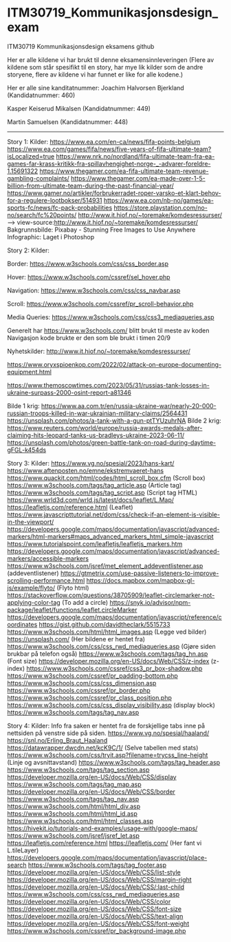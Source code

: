 # ITM30719_Kommunikasjonsdesign_exam
ITM30719 Kommunikasjonsdesign eksamens github

Her er alle kildene vi har brukt til denne eksamensinnleveringen (Flere av kildene som står spesifikt til en story, har mye lik kilder som de andre storyene, flere av kildene vi har funnet er like for alle kodene.)

Her er alle sine kanditatnummer:
Joachim Halvorsen Bjerkland (Kandidatnummer: 460)

Kasper Keiserud Mikalsen (Kandidatnummer: 449)

Martin Samuelsen (Kandidatnummer: 448)

--------------------------------------------------------------------------------------------------------------------------------------------------------------------------------------------------------------------------------

Story 1:
Kilder:
https://www.ea.com/en-ca/news/fifa-points-belgium
https://www.ea.com/games/fifa/news/five-years-of-fifa-ultimate-team?isLocalized=true
https://www.nrk.no/nordland/fifa-ultimate-team-fra-ea-games-far-krass-kritikk-fra-spillavhengighet-norge-_-advarer-foreldre-1.15691322
https://www.thegamer.com/ea-fifa-ultimate-team-revenue-gambling-complaints/
https://www.thegamer.com/ea-made-over-1-5-billion-from-ultimate-team-during-the-past-financial-year/
https://www.gamer.no/artikler/forbrukerradet-roper-varsko-et-klart-behov-for-a-regulere-lootbokser/514931
https://www.ea.com/nb-no/games/ea-sports-fc/news/fc-pack-probabilities
https://store.playstation.com/no-no/search/fc%20points/
http://www.it.hiof.no/~toremake/komdesressurser/ --> view-source:http://www.it.hiof.no/~toremake/komdesressurser/
Bakgrunnsbilde: Pixabay - Stunning Free Images to Use Anywhere
Infographic: Laget i Photoshop

Story 2:
Kilder:

Border:
https://www.w3schools.com/css/css_border.asp

Hover:
https://www.w3schools.com/cssref/sel_hover.php

Navigation:
https://www.w3schools.com/css/css_navbar.asp

Scroll:
https://www.w3schools.com/cssref/pr_scroll-behavior.php

Media Queries:
https://www.w3schools.com/css/css3_mediaqueries.asp

Generelt har https://www.w3schools.com/ blitt brukt til meste av koden
Navigasjon kode brukte er den som ble brukt i timen 20/9

Nyhetskilder:
http://www.it.hiof.no/~toremake/komdesressurser/

https://www.oryxspioenkop.com/2022/02/attack-on-europe-documenting-equipment.html

https://www.themoscowtimes.com/2023/05/31/russias-tank-losses-in-ukraine-surpass-2000-osint-report-a81346

Bilde 1 krig:
https://www.aa.com.tr/en/russia-ukraine-war/nearly-20-000-russian-troops-killed-in-war-ukrainian-military-claims/2564431 https://unsplash.com/photos/a-tank-with-a-gun-ptTYUzuhrNA
Bilde 2 krig:
https://www.reuters.com/world/europe/russia-awards-medals-after-claiming-hits-leopard-tanks-us-bradleys-ukraine-2023-06-11/
https://unsplash.com/photos/green-battle-tank-on-road-during-daytime-gFGL-k454ds

Story 3:
Kilder:
https://www.vg.no/spesial/2023/hans-kart/
https://www.aftenposten.no/emne/ekstremvaeret-hans
https://www.quackit.com/html/codes/html_scroll_box.cfm (Scroll box)
https://www.w3schools.com/tags/tag_article.asp (Article tag)
https://www.w3schools.com/tags/tag_script.asp (Script tag HTML)
https://www.wrld3d.com/wrld.js/latest/docs/leaflet/L.Map/
https://leafletjs.com/reference.html (Leaflet)
https://www.javascripttutorial.net/dom/css/check-if-an-element-is-visible-in-the-viewport/
https://developers.google.com/maps/documentation/javascript/advanced-markers/html-markers#maps_advanced_markers_html_simple-javascript
https://www.tutorialspoint.com/leafletjs/leafletjs_markers.htm
https://developers.google.com/maps/documentation/javascript/advanced-markers/accessible-markers
https://www.w3schools.com/jsref/met_element_addeventlistener.asp (addeventlistener)
https://gtmetrix.com/use-passive-listeners-to-improve-scrolling-performance.html
https://docs.mapbox.com/mapbox-gl-js/example/flyto/ (Flyto html)
https://stackoverflow.com/questions/38705909/leaflet-circlemarker-not-applying-color-tag (To add a circle)
https://snyk.io/advisor/npm-package/leaflet/functions/leaflet.circleMarker
https://developers.google.com/maps/documentation/javascript/reference/coordinates
https://gist.github.com/davidtheclark/5515733
https://www.w3schools.com/html/html_images.asp (Legge ved bilder)
https://unsplash.com/ (Her bildene er hentet fra)
https://www.w3schools.com/css/css_rwd_mediaqueries.asp (Gjøre siden brukbar på telefon også)
https://www.w3schools.com/tags/tag_hn.asp (Font size)
https://developer.mozilla.org/en-US/docs/Web/CSS/z-index (z-index)
https://www.w3schools.com/cssref/css3_pr_box-shadow.php
https://www.w3schools.com/cssref/pr_padding-bottom.php
https://www.w3schools.com/css/css_dimension.asp
https://www.w3schools.com/cssref/pr_border.php
https://www.w3schools.com/cssref/pr_class_position.php
https://www.w3schools.com/css/css_display_visibility.asp (display block)
https://www.w3schools.com/tags/tag_nav.asp


Story 4:
Kilder:
Info fra saken er hentet fra de forskjellige tabs inne på nettsiden på venstre side på siden.
https://www.vg.no/spesial/haaland/
https://snl.no/Erling_Braut_Haaland
https://datawrapper.dwcdn.net/kcK9C/1/ (Selve tabellen med stats)
https://www.w3schools.com/css/tryit.asp?filename=trycss_line-height (Linje og avsnittavstand)
https://www.w3schools.com/tags/tag_header.asp
https://www.w3schools.com/tags/tag_section.asp
https://developer.mozilla.org/en-US/docs/Web/CSS/display
https://www.w3schools.com/tags/tag_map.asp
https://developer.mozilla.org/en-US/docs/Web/CSS/border
https://www.w3schools.com/tags/tag_nav.asp
https://www.w3schools.com/html/html_div.asp
https://www.w3schools.com/html/html_id.asp
https://www.w3schools.com/html/html_classes.asp
https://hivekit.io/tutorials-and-examples/usage-with/google-maps/
https://www.w3schools.com/jsref/jsref_let.asp
https://leafletjs.com/reference.html
https://leafletjs.com/ (Her fant vi L.tileLayer)
https://developers.google.com/maps/documentation/javascript/place-search
https://www.w3schools.com/tags/tag_footer.asp
https://developer.mozilla.org/en-US/docs/Web/CSS/list-style
https://developer.mozilla.org/en-US/docs/Web/CSS/margin-right
https://developer.mozilla.org/en-US/docs/Web/CSS/:last-child
https://www.w3schools.com/css/css_rwd_mediaqueries.asp
https://developer.mozilla.org/en-US/docs/Web/CSS/color
https://developer.mozilla.org/en-US/docs/Web/CSS/font-size
https://developer.mozilla.org/en-US/docs/Web/CSS/text-align
https://developer.mozilla.org/en-US/docs/Web/CSS/font-weight
https://www.w3schools.com/cssref/pr_background-image.php
